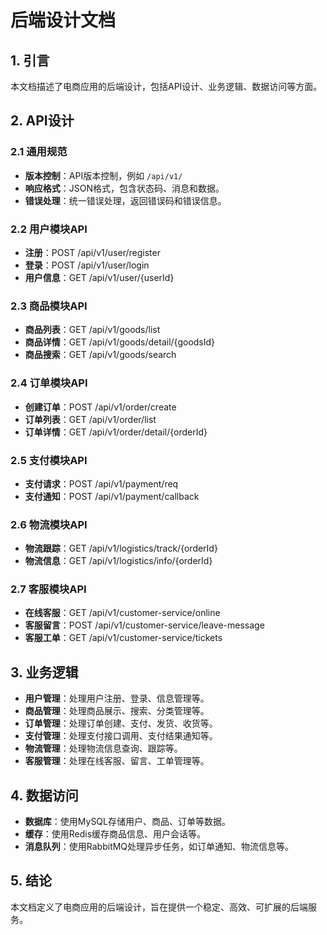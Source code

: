 # 后端设计文档

## 1. 引言

本文档描述了电商应用的后端设计，包括API设计、业务逻辑、数据访问等方面。

## 2. API设计

### 2.1 通用规范

- **版本控制**：API版本控制，例如 `/api/v1/`
- **响应格式**：JSON格式，包含状态码、消息和数据。
- **错误处理**：统一错误处理，返回错误码和错误信息。

### 2.2 用户模块API

- **注册**：POST /api/v1/user/register
- **登录**：POST /api/v1/user/login
- **用户信息**：GET /api/v1/user/{userId}

### 2.3 商品模块API

- **商品列表**：GET /api/v1/goods/list
- **商品详情**：GET /api/v1/goods/detail/{goodsId}
- **商品搜索**：GET /api/v1/goods/search

### 2.4 订单模块API

- **创建订单**：POST /api/v1/order/create
- **订单列表**：GET /api/v1/order/list
- **订单详情**：GET /api/v1/order/detail/{orderId}

### 2.5 支付模块API

- **支付请求**：POST /api/v1/payment/req
- **支付通知**：POST /api/v1/payment/callback

### 2.6 物流模块API

- **物流跟踪**：GET /api/v1/logistics/track/{orderId}
- **物流信息**：GET /api/v1/logistics/info/{orderId}

### 2.7 客服模块API

- **在线客服**：GET /api/v1/customer-service/online
- **客服留言**：POST /api/v1/customer-service/leave-message
- **客服工单**：GET /api/v1/customer-service/tickets

## 3. 业务逻辑

- **用户管理**：处理用户注册、登录、信息管理等。
- **商品管理**：处理商品展示、搜索、分类管理等。
- **订单管理**：处理订单创建、支付、发货、收货等。
- **支付管理**：处理支付接口调用、支付结果通知等。
- **物流管理**：处理物流信息查询、跟踪等。
- **客服管理**：处理在线客服、留言、工单管理等。

## 4. 数据访问

- **数据库**：使用MySQL存储用户、商品、订单等数据。
- **缓存**：使用Redis缓存商品信息、用户会话等。
- **消息队列**：使用RabbitMQ处理异步任务，如订单通知、物流信息等。

## 5. 结论

本文档定义了电商应用的后端设计，旨在提供一个稳定、高效、可扩展的后端服务。